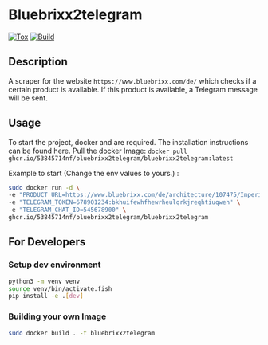 # Bluebrixx2telegram
[![Tox](https://github.com/53845714nF/bluebrixx2telegram/actions/workflows/tox.yml/badge.svg)](https://github.com/53845714nF/bluebrixx2telegram/actions/workflows/tox.yml)&nbsp;[![Build](https://github.com/53845714nF/bluebrixx2telegram/actions/workflows/docker-image.yml/badge.svg)](https://github.com/53845714nF/bluebrixx2telegram/actions/workflows/docker-image.yml)

## Description

A scraper for the website `https://www.bluebrixx.com/de/` which checks
if a certain product is available.
If this product is available, a Telegram message will be sent.

## Usage

To start the project, docker and are required.
The installation instructions can be found here.
Pull the docker Image: `docker pull ghcr.io/53845714nf/bluebrixx2telegram/bluebrixx2telegram:latest`

Example to start (Change the env values to yours.) :

```bash
sudo docker run -d \
-e "PRODUCT_URL=https://www.bluebrixx.com/de/architecture/107475/Imperiale-Ankunft-auf-dem-Waldmond-Modbrix" \
-e "TELEGRAM_TOKEN=678901234:bkhuifewhfhewrheulqrkjreqhtiuqweh" \
-e "TELEGRAM_CHAT_ID=545678900" \
ghcr.io/53845714nf/bluebrixx2telegram/bluebrixx2telegram
```

## For Developers

### Setup dev environment

```bash
python3 -m venv venv
source venv/bin/activate.fish
pip install -e .[dev]
```

### Building your own Image

```bash
sudo docker build . -t bluebrixx2telegram
```
